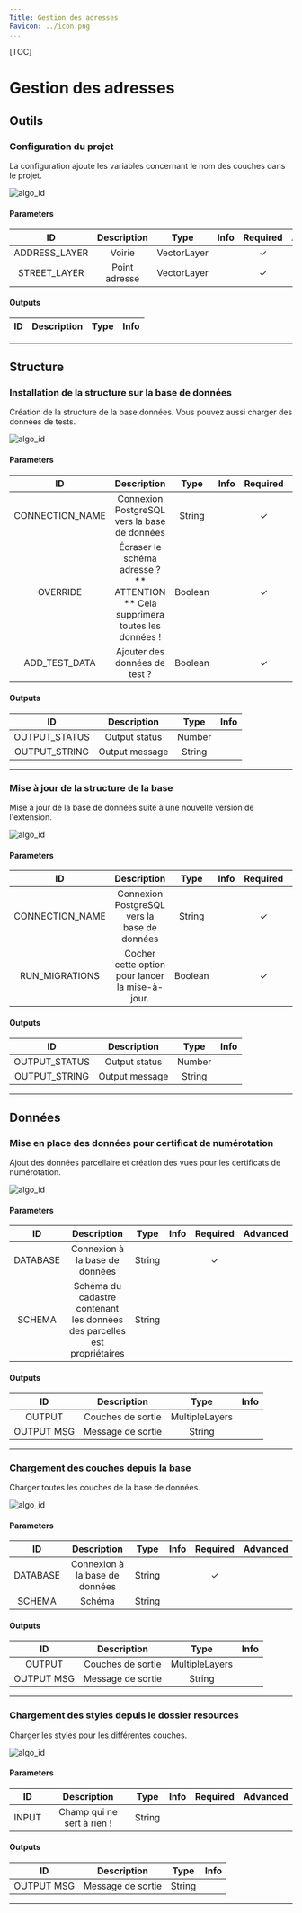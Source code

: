 ```yaml
---
Title: Gestion des adresses
Favicon: ../icon.png
...
```


[TOC]

# Gestion des adresses

## Outils


### Configuration du projet

La configuration ajoute les variables concernant le nom des couches dans le projet.

![algo_id](./gestion_adresse-config_project.png)

#### Parameters

| ID | Description | Type | Info | Required | Advanced |
|:-:|:-:|:-:|:-:|:-:|:-:|
ADDRESS_LAYER|Voirie|VectorLayer||✓||
STREET_LAYER|Point adresse|VectorLayer||✓||


#### Outputs

| ID | Description | Type | Info |
|:-:|:-:|:-:|:-:|


***


## Structure


### Installation de la structure sur la base de données

Création de la structure de la base données. Vous pouvez aussi charger des données de tests.

![algo_id](./gestion_adresse-create_database_structure.png)

#### Parameters

| ID | Description | Type | Info | Required | Advanced |
|:-:|:-:|:-:|:-:|:-:|:-:|
CONNECTION_NAME|Connexion PostgreSQL vers la base de données|String||✓||
OVERRIDE|Écraser le schéma adresse ? ** ATTENTION ** Cela supprimera toutes les données !|Boolean||✓||
ADD_TEST_DATA|Ajouter des données de test ?|Boolean||✓||


#### Outputs

| ID | Description | Type | Info |
|:-:|:-:|:-:|:-:|
OUTPUT_STATUS|Output status|Number||
OUTPUT_STRING|Output message|String||


***


### Mise à jour de la structure de la base

Mise à jour de la base de données suite à une nouvelle version de l'extension.

![algo_id](./gestion_adresse-upgrade_database_structure.png)

#### Parameters

| ID | Description | Type | Info | Required | Advanced |
|:-:|:-:|:-:|:-:|:-:|:-:|
CONNECTION_NAME|Connexion PostgreSQL vers la base de données|String||✓||
RUN_MIGRATIONS|Cocher cette option pour lancer la mise-à-jour.|Boolean||✓||


#### Outputs

| ID | Description | Type | Info |
|:-:|:-:|:-:|:-:|
OUTPUT_STATUS|Output status|Number||
OUTPUT_STRING|Output message|String||


***


## Données


### Mise en place des données pour certificat de numérotation

Ajout des données parcellaire et création des vues pour les certificats de numérotation.

![algo_id](./gestion_adresse-data_parcelle.png)

#### Parameters

| ID | Description | Type | Info | Required | Advanced |
|:-:|:-:|:-:|:-:|:-:|:-:|
DATABASE|Connexion à la base de données|String||✓||
SCHEMA|Schéma du cadastre contenant les données des parcelles est propriétaires|String||||


#### Outputs

| ID | Description | Type | Info |
|:-:|:-:|:-:|:-:|
OUTPUT|Couches de sortie|MultipleLayers||
OUTPUT MSG|Message de sortie|String||


***


### Chargement des couches depuis la base

Charger toutes les couches de la base de données.

![algo_id](./gestion_adresse-load_layers.png)

#### Parameters

| ID | Description | Type | Info | Required | Advanced |
|:-:|:-:|:-:|:-:|:-:|:-:|
DATABASE|Connexion à la base de données|String||✓||
SCHEMA|Schéma|String||||


#### Outputs

| ID | Description | Type | Info |
|:-:|:-:|:-:|:-:|
OUTPUT|Couches de sortie|MultipleLayers||
OUTPUT MSG|Message de sortie|String||


***


### Chargement des styles depuis le dossier resources

Charger les styles pour les différentes couches.

![algo_id](./gestion_adresse-load_styles.png)

#### Parameters

| ID | Description | Type | Info | Required | Advanced |
|:-:|:-:|:-:|:-:|:-:|:-:|
INPUT|Champ qui ne sert à rien !|String||||


#### Outputs

| ID | Description | Type | Info |
|:-:|:-:|:-:|:-:|
OUTPUT MSG|Message de sortie|String||


***

